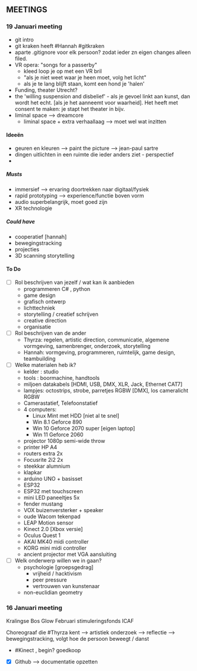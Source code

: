 
## MEETINGS
### 19 Januari meeting
- git intro
- git kraken heeft #Hannah #gitkraken
- aparte .gitignore voor elk persoon? zodat ieder zn eigen changes alleen filed.
-  VR opera: "songs for a passerby"
	- kleed loop je op met een VR bril
	- "als je niet weet waar je heen moet, volg het licht"
	- als je te lang blijft staan, komt een hond je 'halen'
- Funding, theater Utrecht?
- the 'willing suspension and disbelief' - als je gevoel linkt aan kunst, dan wordt het echt. [als je het aanneemt voor waarheid]. Het heeft met consent te maken: je stapt het theater in bijv.
- liminal space --> dreamcore
	- liminal space + extra verhaallaag --> moet wel wat inzitten
#### Ideeën
- geuren en kleuren --> paint the picture --> jean-paul sartre
- dingen uitlichten in een ruimte die ieder anders ziet - perspectief
- 
##### Musts
- immersief --> ervaring doortrekken naar digitaal/fysiek
- rapid prototyping --> experience/functie boven vorm
- audio superbelangrijk, moet goed zijn
- XR technologie
##### Could have
- cooperatief [hannah]
- bewegingstracking
- projecties
- 3D scanning storytelling
#### To Do
- [ ] Rol beschrijven van jezelf / wat kan ik aanbieden
	- programmeren C# , python
	- game design
	- grafisch ontwerp
	- lichttechniek
	- storytelling / creatief schrijven
	- creative direction
	- organisatie
- [ ] Rol beschrijven van de ander
	- Thyrza: regelen, artistic direction, communicatie, algemene vormgeving, samenbrenger, onderzoek, storytelling
	- Hannah: vormgeving, programmeren, ruimtelijk, game design, teambuilding
- [ ] Welke materialen heb ik?
	- kelder : studio
	- tools : boormachine, handtools
	- miljoen datakabels [HDMI, USB, DMX, XLR, Jack, Ethernet CAT7]
	- lampjes: octostrips, strobe, parretjes RGBW [DMX], los cameralicht RGBW
	- Camerastatief, Telefoonstatief
	- 4 computers:
		- Linux Mint met HDD [niet al te snel]
		- Win 8.1 Geforce 890
		- Win 10 Geforce 2070 super [eigen laptop]
		- Win 11 Geforce 2060
	- projector 1080p semi-wide throw
	- printer HP A4
	- routers extra 2x
	- Focusrite 2i2 2x
	- steekkar alumnium
	- klapkar
	- arduino UNO + basisset
	- ESP32
	- ESP32 met touchscreen
	- mini LED paneeltjes 5x
	- fender mustang
	- VOX buizenversterker + speaker
	- oude Wacom tekenpad 
	- LEAP Motion sensor
	- Kinect 2.0 [Xbox versie]
	- Oculus Quest 1
	- AKAI MK40 midi controller
	- KORG mini midi controller
	- ancient projector met VGA aansluiting
- [ ] Welk onderwerp willen we in gaan?
	- psychologie [groepsgedrag]
		- vrijheid / hacktivism
		- peer pressure
		- vertrouwen van kunstenaar 
	- non-euclidian geometry

### 16 Januari meeting
Kralingse Bos
Glow
Februari stimuleringsfonds
ICAF 

Choreograaf die #Thyrza kent --> artistiek onderzoek --> reflectie --> bewegingstracking, volgt hoe de persoon beweegt / danst
- #Kinect , begin? goedkoop

- [x] Github --> documentatie opzetten